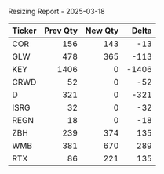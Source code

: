 Resizing Report - 2025-03-18

Ticker | Prev Qty | New Qty | Delta
--- | ---:| ---:| ---:
COR | 156 | 143 | -13
GLW | 478 | 365 | -113
KEY | 1406 | 0 | -1406
CRWD | 52 | 0 | -52
D | 321 | 0 | -321
ISRG | 32 | 0 | -32
REGN | 18 | 0 | -18
ZBH | 239 | 374 | 135
WMB | 381 | 670 | 289
RTX | 86 | 221 | 135